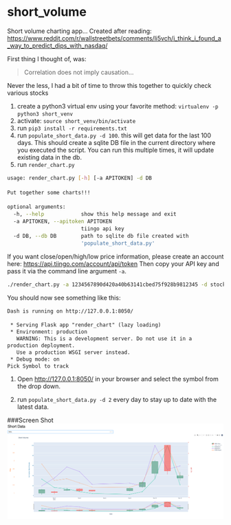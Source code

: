 # short_volume
Short volume charting app... Created after reading: https://www.reddit.com/r/wallstreetbets/comments/li5vch/i_think_i_found_a_way_to_predict_dips_with_nasdaq/

First thing I thought of, was:
> Correlation does not imply causation... 

Never the less, I had a bit of time to throw this together to quickly check various stocks


1. create a python3 virtual env using your favorite method: `virtualenv -p python3 short_venv`
1. activate: `source short_venv/bin/activate`
1. run `pip3 install -r requirements.txt`
1. run `populate_short_data.py -d 100`. this will get data for the last 100 days.
    This should create a sqlite DB file in the current directory where you executed the script. You can run this multiple times, it will update existing data in the db.
1. run `render_chart.py`
```bash
usage: render_chart.py [-h] [-a APITOKEN] -d DB

Put together some charts!!!

optional arguments:
  -h, --help            show this help message and exit
  -a APITOKEN, --apitoken APITOKEN
                        tiingo api key
  -d DB, --db DB        path to sqlite db file created with
                        'populate_short_data.py'
```
If you want close/open/high/low price information, please create an account here: https://api.tiingo.com/account/api/token
Then copy your API key and pass it via the command line argument `-a`.

```bash
./render_chart.py -a 1234567890d420a40b63141cbed75f928b9812345 -d stockdata.sqlite
```
You should now see something like this:
```
Dash is running on http://127.0.0.1:8050/

 * Serving Flask app "render_chart" (lazy loading)
 * Environment: production
   WARNING: This is a development server. Do not use it in a production deployment.
   Use a production WSGI server instead.
 * Debug mode: on
Pick Symbol to track
```

1. Open http://127.0.0.1:8050/ in your browser and select the symbol from the drop down.

1. run `populate_short_data.py -d 2` every day to stay up to date with the latest data.

###Screen Shot
![Sample Screenshot](./images/example.png)